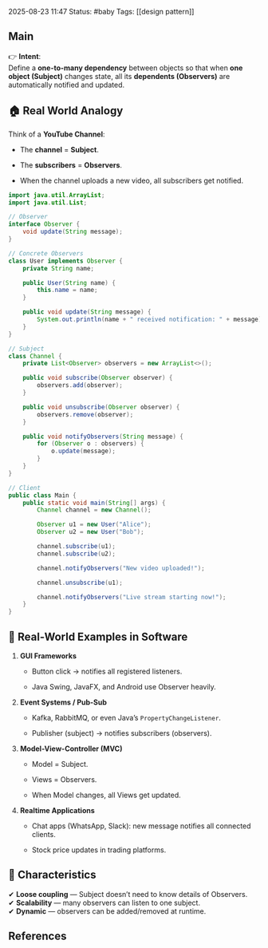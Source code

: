 2025-08-23 11:47
Status: #baby
Tags: [[design pattern]]
## Main
👉 **Intent**:  
Define a **one-to-many dependency** between objects so that when **one object (Subject)** changes state, all its **dependents (Observers)** are automatically notified and updated.

## 🏠 Real World Analogy

Think of a **YouTube Channel**:

- The **channel** = **Subject**.
    
- The **subscribers** = **Observers**.
    
- When the channel uploads a new video, all subscribers get notified.


```java
import java.util.ArrayList;
import java.util.List;

// Observer
interface Observer {
    void update(String message);
}

// Concrete Observers
class User implements Observer {
    private String name;

    public User(String name) {
        this.name = name;
    }

    public void update(String message) {
        System.out.println(name + " received notification: " + message);
    }
}

// Subject
class Channel {
    private List<Observer> observers = new ArrayList<>();

    public void subscribe(Observer observer) {
        observers.add(observer);
    }

    public void unsubscribe(Observer observer) {
        observers.remove(observer);
    }

    public void notifyObservers(String message) {
        for (Observer o : observers) {
            o.update(message);
        }
    }
}

// Client
public class Main {
    public static void main(String[] args) {
        Channel channel = new Channel();

        Observer u1 = new User("Alice");
        Observer u2 = new User("Bob");

        channel.subscribe(u1);
        channel.subscribe(u2);

        channel.notifyObservers("New video uploaded!");

        channel.unsubscribe(u1);

        channel.notifyObservers("Live stream starting now!");
    }
}

```


## 🔹 Real-World Examples in Software

1. **GUI Frameworks**
    
    - Button click → notifies all registered listeners.
        
    - Java Swing, JavaFX, and Android use Observer heavily.
        
2. **Event Systems / Pub-Sub**
    
    - Kafka, RabbitMQ, or even Java’s `PropertyChangeListener`.
        
    - Publisher (subject) → notifies subscribers (observers).
        
3. **Model-View-Controller (MVC)**
    
    - Model = Subject.
        
    - Views = Observers.
        
    - When Model changes, all Views get updated.
        
4. **Realtime Applications**
    
    - Chat apps (WhatsApp, Slack): new message notifies all connected clients.
        
    - Stock price updates in trading platforms.


## 🔑 Characteristics

✔ **Loose coupling** — Subject doesn’t need to know details of Observers.  
✔ **Scalability** — many observers can listen to one subject.  
✔ **Dynamic** — observers can be added/removed at runtime.


## References